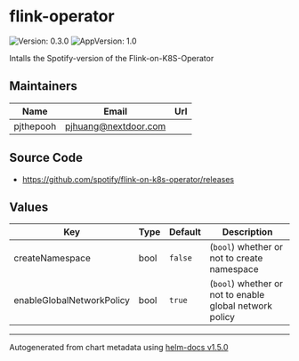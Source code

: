 # flink-operator

![Version: 0.3.0](https://img.shields.io/badge/Version-0.3.0-informational?style=flat-square) ![AppVersion: 1.0](https://img.shields.io/badge/AppVersion-1.0-informational?style=flat-square)

Intalls the Spotify-version of the Flink-on-K8S-Operator

## Maintainers

| Name | Email | Url |
| ---- | ------ | --- |
| pjthepooh | pjhuang@nextdoor.com |  |

## Source Code

* <https://github.com/spotify/flink-on-k8s-operator/releases>

## Values

| Key | Type | Default | Description |
|-----|------|---------|-------------|
| createNamespace | bool | `false` | (`bool`) whether or not to create namespace |
| enableGlobalNetworkPolicy | bool | `true` | (`bool`) whether or not to enable global network policy |

----------------------------------------------
Autogenerated from chart metadata using [helm-docs v1.5.0](https://github.com/norwoodj/helm-docs/releases/v1.5.0)
